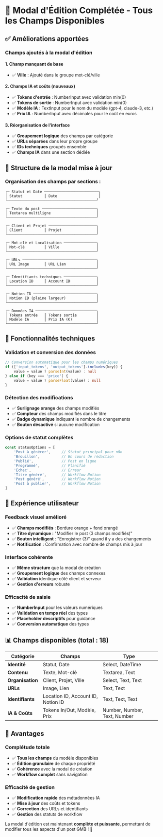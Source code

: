 # 🎨 Modal d'Édition Complétée - Tous les Champs Disponibles

## ✅ Améliorations apportées

### **Champs ajoutés à la modal d'édition**

#### **1. Champ manquant de base**
- ✅ **Ville** : Ajouté dans le groupe mot-clé/ville

#### **2. Champs IA et coûts** (nouveaux)
- ✅ **Tokens d'entrée** : NumberInput avec validation min(0)
- ✅ **Tokens de sortie** : NumberInput avec validation min(0)  
- ✅ **Modèle IA** : TextInput pour le nom du modèle (gpt-4, claude-3, etc.)
- ✅ **Prix IA** : NumberInput avec décimales pour le coût en euros

#### **3. Réorganisation de l'interface**
- ✅ **Groupement logique** des champs par catégorie
- ✅ **URLs séparées** dans leur propre groupe
- ✅ **IDs techniques** groupés ensemble
- ✅ **Champs IA** dans une section dédiée

## 🎨 Structure de la modal mise à jour

### **Organisation des champs par sections :**

```
┌─ Statut et Date ─────────────────────────┐
│ Statut          │ Date                   │
└─────────────────────────────────────────┘

┌─ Texte du post ─────────────────────────┐
│ Textarea multiligne                     │
└─────────────────────────────────────────┘

┌─ Client et Projet ──────────────────────┐
│ Client          │ Projet                │
└─────────────────────────────────────────┘

┌─ Mot-clé et Localisation ───────────────┐
│ Mot-clé         │ Ville                 │
└─────────────────────────────────────────┘

┌─ URLs ──────────────────────────────────┐
│ URL Image       │ URL Lien              │
└─────────────────────────────────────────┘

┌─ Identifiants techniques ───────────────┐
│ Location ID     │ Account ID            │
└─────────────────────────────────────────┘

┌─ Notion ID ─────────────────────────────┐
│ Notion ID (pleine largeur)              │
└─────────────────────────────────────────┘

┌─ Données IA ────────────────────────────┐
│ Tokens entrée   │ Tokens sortie         │
│ Modèle IA       │ Prix IA (€)           │
└─────────────────────────────────────────┘
```

## 🔧 Fonctionnalités techniques

### **Validation et conversion des données**
```typescript
// Conversion automatique pour les champs numériques
if (['input_tokens', 'output_tokens'].includes(key)) {
    value = value ? parseInt(value) : null
} else if (key === 'price') {
    value = value ? parseFloat(value) : null
}
```

### **Détection des modifications**
- ✅ **Surlignage orange** des champs modifiés
- ✅ **Compteur** des champs modifiés dans le titre
- ✅ **Badge dynamique** indiquant le nombre de changements
- ✅ **Bouton désactivé** si aucune modification

### **Options de statut complètes**
```typescript
const statusOptions = [
    'Post à générer',     // Statut principal pour n8n
    'Brouillon',          // En cours de rédaction
    'Publié',             // Post en ligne
    'Programmé',          // Planifié
    'Échec',              // Erreur
    'Titre généré',       // Workflow Notion
    'Post généré',        // Workflow Notion  
    'Post à publier',     // Workflow Notion
]
```

## 🎯 Expérience utilisateur

### **Feedback visuel amélioré**
- ✅ **Champs modifiés** : Bordure orange + fond orangé
- ✅ **Titre dynamique** : "Modifier le post (3 champs modifiés)"
- ✅ **Bouton intelligent** : "Enregistrer (3)" quand il y a des changements
- ✅ **Notification** : Confirmation avec nombre de champs mis à jour

### **Interface cohérente**
- ✅ **Même structure** que la modal de création
- ✅ **Groupement logique** des champs connexes
- ✅ **Validation** identique côté client et serveur
- ✅ **Gestion d'erreurs** robuste

### **Efficacité de saisie**
- ✅ **NumberInput** pour les valeurs numériques
- ✅ **Validation en temps réel** des types
- ✅ **Placeholder descriptifs** pour guidance
- ✅ **Conversion automatique** des types

## 📊 Champs disponibles (total : 18)

| Catégorie | Champs | Type |
|-----------|--------|------|
| **Identité** | Statut, Date | Select, DateTime |
| **Contenu** | Texte, Mot-clé | Textarea, Text |
| **Organisation** | Client, Projet, Ville | Select, Text, Text |
| **URLs** | Image, Lien | Text, Text |
| **Identifiants** | Location ID, Account ID, Notion ID | Text, Text, Text |
| **IA & Coûts** | Tokens In/Out, Modèle, Prix | Number, Number, Text, Number |

## 🚀 Avantages

### **Complétude totale**
- ✅ **Tous les champs** du modèle disponibles
- ✅ **Édition granulaire** de chaque propriété  
- ✅ **Cohérence** avec la modal de création
- ✅ **Workflow complet** sans navigation

### **Efficacité de gestion**
- ✅ **Modification rapide** des métadonnées IA
- ✅ **Mise à jour** des coûts et tokens
- ✅ **Correction** des URLs et identifiants
- ✅ **Gestion** des statuts de workflow

La modal d'édition est maintenant **complète et puissante**, permettant de modifier tous les aspects d'un post GMB ! 🎉